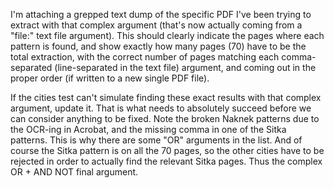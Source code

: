 I'm attaching a grepped text dump of the specific PDF I've been trying to extract with that complex argument (that's now actually coming from a "file:" text file argument). This should clearly indicate the pages where each pattern is found, and show exactly how many pages (70) have to be the total extraction, with the correct number of pages matching each comma-separated (line-separated in the text file) argument, and coming out in the proper order (if written to a new single PDF file). 

If the cities test can't simulate finding these exact results with that complex argument, update it. That is what needs to absolutely succeed before we can consider anything to be fixed. Note the broken Naknek patterns due to the OCR-ing in Acrobat, and the missing comma in one of the Sitka patterns. This is why there are some "OR" arguments in the list. And of course the Sitka pattern is on all the 70 pages, so the other cities have to be rejected in order to actually find the relevant Sitka pages. Thus the complex OR + AND NOT final argument.

